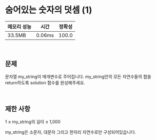 # 숨어있는 숫자의 덧셈 (1)

| 메모리 성능 | 시간 | 정확성 |
| ---- | ---- | ---- |
| 33.5MB | 0.06ms | 100.0 |

<br />

## 문제

문자열 my_string이 매개변수로 주어집니다. my_string안의 모든 자연수들의 합을 return하도록 solution 함수를 완성해주세요.


<br />

## 제한 사항
1 ≤ my_string의 길이 ≤ 1,000

my_string은 소문자, 대문자 그리고 한자리 자연수로만 구성되어있습니다.